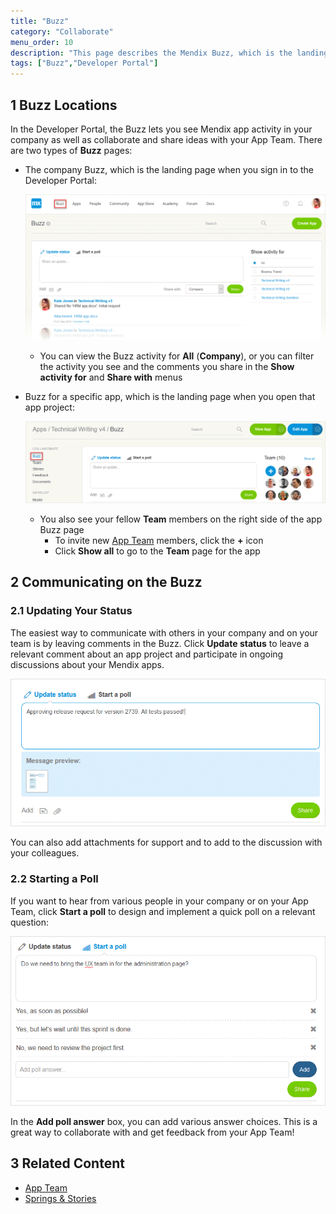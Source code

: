 ```yaml
---
title: "Buzz"
category: "Collaborate"
menu_order: 10
description: "This page describes the Mendix Buzz, which is the landing page for a Mendix app project."
tags: ["Buzz","Developer Portal"]
---
```


## 1 Buzz Locations

In the Developer Portal, the Buzz lets you see Mendix app activity in your company as well as collaborate and share ideas with your App Team. There are two types of **Buzz** pages:

* The company Buzz, which is the landing page when you sign in to the Developer Portal:

    ![](attachments/companybuzz.png)

    *   You can view the Buzz activity for **All** (**Company**), or you can filter the activity you see and the comments you share in the **Show activity for** and **Share with** menus

* Buzz for a specific app, which is the landing page when you open that app project:

    ![](attachments/appbuzz.png)

    * You also see your fellow **Team** members on the right side of the app Buzz page
      * To invite new [App Team](team) members, click the **+** icon
      * Click **Show all** to go to the **Team** page for the app


## 2 Communicating on the Buzz

### 2.1 Updating Your Status

The easiest way to communicate with others in your company and on your team is by leaving comments in the Buzz. Click **Update status** to leave a relevant comment about an app project and participate in ongoing discussions about your Mendix apps.

![](attachments/update-status.png)

You can also add attachments for support and to add to the discussion with your colleagues.

### 2.2 Starting a Poll

If you want to hear from various people in your company or on your App Team, click **Start a poll** to design and implement a quick poll on a relevant question:

![](attachments/poll.png)

In the **Add poll answer** box, you can add various answer choices. This is a great way to collaborate with and get feedback from your App Team!

## 3 Related Content

*   [App Team](team)
*   [Springs & Stories](stories)


